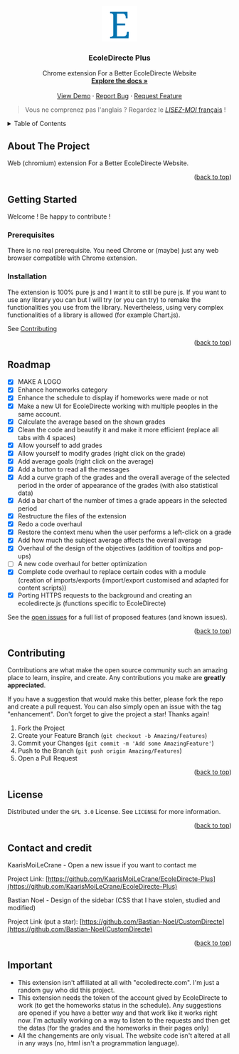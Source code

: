 <!-- Improved compatibility of back to top link: See: https://github.com/othneildrew/Best-README-Template/pull/73 -->
<a name="readme-top"></a>
<!--
*** Thanks for checking out the Best-README-Template. If you have a suggestion
*** that would make this better, please fork the repo and create a pull request
*** or simply open an issue with the tag "enhancement".
*** Don't forget to give the project a star!
*** Thanks again! Now go create something AMAZING! :D
-->



<!-- PROJECT SHIELDS -->
<!--
*** I'm using markdown "reference style" links for readability.
*** Reference links are enclosed in brackets [ ] instead of parentheses ( ).
*** See the bottom of this document for the declaration of the reference variables
*** for contributors-url, forks-url, etc. This is an optional, concise syntax you may use.
*** https://www.markdownguide.org/basic-syntax/#reference-style-links
-->
<!--
[![Contributors][contributors-shield]][contributors-url]
[![Forks][forks-shield]][forks-url]
[![Stargazers][stars-shield]][stars-url]
[![Issues][issues-shield]][issues-url]
[![MIT License][license-shield]][license-url]
[![LinkedIn][linkedin-shield]][linkedin-url]
-->



<!-- PROJECT LOGO -->
<br />
<div align="center">
  <a href="https://github.com/KaarisMoiLeCrane/EcoleDirecte-Plus">
    <img src="/assets/images/icons/icon_128.png" alt="Logo" width="80" height="80">
  </a>

<h3 align="center">EcoleDirecte Plus</h3>

  <p align="center">
    Chrome extension For a Better EcoleDirecte Website
    <br />
    <a href="https://github.com/KaarisMoiLeCrane/EcoleDirecte-Plus"><strong>Explore the docs »</strong></a>
    <br />
    <br />
    <a href="https://github.com/KaarisMoiLeCrane/EcoleDirecte-Plus">View Demo</a>
    ·
    <a href="https://github.com/KaarisMoiLeCrane/EcoleDirecte-Plus/issues">Report Bug</a>
    ·
    <a href="https://github.com/KaarisMoiLeCrane/EcoleDirecte-Plus/issues">Request Feature</a>
  </p>
</div>

> Vous ne comprenez pas l'anglais ? Regardez le [*LISEZ-MOI* français](./README.md) !
<!--
<h1 align="center">The website just got/is having a graphic redesign causing the extension to not work. Everything is working again but I stay up to date about the changes on EcoleDirecte.</h1>
-->
<!-- TABLE OF CONTENTS -->
<details>
  <summary>Table of Contents</summary>
  <ol>
    <li>
      <a href="#about-the-project">About The Project</a>
    </li>
    <li>
      <a href="#getting-started">Getting Started</a>
      <ul>
        <li><a href="#prerequisites">Prerequisites</a></li>
        <li><a href="#installation">Installation</a></li>
      </ul>
    </li>
    <li><a href="#usage">Usage</a></li>
    <li><a href="#roadmap">Roadmap</a></li>
    <li><a href="#contributing">Contributing</a></li>
    <li><a href="#license">License</a></li>
    <li><a href="#contact-and-credit">Contact and credit</a></li>
    <!-- <li><a href="#special-thanks">Special Thanks</a></li> -->
    <li><a href="#important">Important</a></li>
  </ol>
</details>

<!-- ABOUT THE PROJECT -->
## About The Project

Web (chromium) extension For a Better EcoleDirecte Website.

<p align="right">(<a href="#readme-top">back to top</a>)</p>

<!-- GETTING STARTED -->
## Getting Started

Welcome ! Be happy to contribute !

### Prerequisites

There is no real prerequisite. You need Chrome or (maybe) just any web browser compatible with Chrome extension.

### Installation

The extension is 100% pure js and I want it to still be pure js. If you want to use any library you can but I will try (or you can try) to remake the functionalities you use from the library. Nevertheless, using very complex functionalities of a library is allowed (for example Chart.js).

See [Contributing](#contributing)

<p align="right">(<a href="#readme-top">back to top</a>)</p>



<!-- ROADMAP -->
## Roadmap

- [x] MAKE A LOGO
- [x] Enhance homeworks category
- [x] Enhance the schedule to display if homeworks were made or not
- [x] Make a new UI for EcoleDirecte working with multiple peoples in the same account.
- [x] Calculate the average based on the shown grades
- [x] Clean the code and beautify it and make it more efficient (replace all tabs with 4 spaces)
- [x] Allow yourself to add grades
- [x] Allow yourself to modify grades (right click on the grade)
- [x] Add average goals (right click on the average)
- [x] Add a button to read all the messages
- [x] Add a curve graph of the grades and the overall average of the selected period in the order of appearance of the grades (with also statistical data)
- [x] Add a bar chart of the number of times a grade appears in the selected period
- [x] Restructure the files of the extension
- [x] Redo a code overhaul
- [x] Restore the context menu when the user performs a left-click on a grade
- [x] Add how much the subject average affects the overall average
- [x] Overhaul of the design of the objectives (addition of tooltips and pop-ups)
- [ ] A new code overhaul for better optimization
- [x] Complete code overhaul to replace certain codes with a module (creation of imports/exports (import/export customised and adapted for content scripts))
- [x] Porting HTTPS requests to the background and creating an ecoledirecte.js (functions specific to EcoleDirecte)

See the [open issues](https://github.com/KaarisMoiLeCrane/EcoleDirecte-Plus/issues) for a full list of proposed features (and known issues).

<p align="right">(<a href="#readme-top">back to top</a>)</p>



<!-- CONTRIBUTING -->
## Contributing

Contributions are what make the open source community such an amazing place to learn, inspire, and create. Any contributions you make are **greatly appreciated**.

If you have a suggestion that would make this better, please fork the repo and create a pull request. You can also simply open an issue with the tag "enhancement".
Don't forget to give the project a star! Thanks again!

1. Fork the Project
2. Create your Feature Branch (`git checkout -b Amazing/Features`)
3. Commit your Changes (`git commit -m 'Add some AmazingFeature'`)
4. Push to the Branch (`git push origin Amazing/Features`)
5. Open a Pull Request

<p align="right">(<a href="#readme-top">back to top</a>)</p>



<!-- LICENSE -->
## License

Distributed under the `GPL 3.0` License. See `LICENSE` for more information.

<p align="right">(<a href="#readme-top">back to top</a>)</p>



<!-- CONTACT AND CREDIT -->
## Contact and credit

KaarisMoiLeCrane - Open a new issue if you want to contact me

Project Link: [https://github.com/KaarisMoiLeCrane/EcoleDirecte-Plus](https://github.com/KaarisMoiLeCrane/EcoleDirecte-Plus)

Bastian Noel - Design of the sidebar (CSS that I have stolen, studied and modified)

Project Link (put a star): [https://github.com/Bastian-Noel/CustomDirecte](https://github.com/Bastian-Noel/CustomDirecte)

<p align="right">(<a href="#readme-top">back to top</a>)</p>


<!-- IMPORTANT -->
## Important

- This extension isn't affiliated at all with "ecoledirecte.com". I'm just a random guy who did this project.
- This extension needs the token of the account gived by EcoleDirecte to work (to get the homeworks status in the schedule). Any suggestions are opened if you have a better way and that work like it works right now. I'm actually working on a way to listen to the requests and then get the datas (for the grades and the homeworks in their pages only)
- All the changements are only visual. The website code isn't altered at all in any ways (no, html isn't a programmation language).

